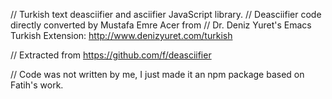 // Turkish text deasciifier and asciifier JavaScript library.
// Deasciifier code directly converted by Mustafa Emre Acer from
// Dr. Deniz Yuret's Emacs Turkish Extension: http://www.denizyuret.com/turkish

// Extracted from https://github.com/f/deasciifier

// Code was not written by me, I just made it an npm package based on Fatih's work.
